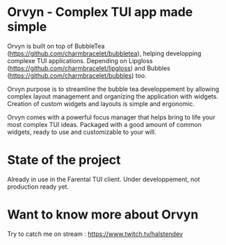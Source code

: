 # Orvyn - Complex TUI app made simple
Orvyn is built on top of BubbleTea (https://github.com/charmbracelet/bubbletea), helping developping complexe TUI applications.
Depending on Lipgloss (https://github.com/charmbracelet/lipgloss) and Bubbles (https://github.com/charmbracelet/bubbles) too.

Orvyn purpose is to streamline the bubble tea developpement by allowing complex layout management and organizing the application with widgets.
Creation of custom widgets and layouts is simple and ergonomic.

Orvyn comes with a powerful focus manager that helps bring to life your most complex TUI ideas. Packaged with a good amount of common widgets,
ready to use and customizable to your will.

# State of the project
Already in use in the Farental TUI client. Under developpement, not production ready yet.

# Want to know more about Orvyn
Try to catch me on stream : https://www.twitch.tv/halstendev


